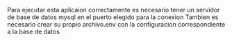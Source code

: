 Para ejecutar esta aplicaion correctamente es necesario tener un servidor de base de datos mysql en el puerto elegido para la conexion
Tambien es necesario crear su propio archivo.env con la configuracion correspondiente a la base de datos
